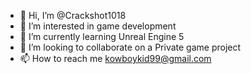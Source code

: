 - 👋 Hi, I’m @Crackshot1018
- 👀 I’m interested in game development
- 🌱 I’m currently learning Unreal Engine 5
- 💞️ I’m looking to collaborate on a Private game project
- 📫 How to reach me kowboykid99@gmail.com

<!---
Crackshot1018/Crackshot1018 is a ✨ special ✨ repository because its `README.md` (this file) appears on your GitHub profile.
You can click the Preview link to take a look at your changes.
--->
